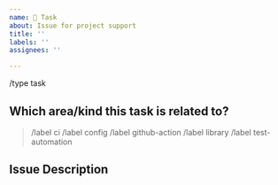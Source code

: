 ```yaml
---
name: 🔧 Task
about: Issue for project support
title: ''
labels: ''
assignees: ''

---
```


/type task

## Which area/kind this task is related to?

<!--
    Uncomment appropriate `/label` lines, and delete the rest.
    For example, `> /label config` would simply become: `/label config`
-->

<!-- TODO: Add more precise labels -->
> /label ci
> /label config
> /label github-action
> /label library
> /label test-automation

## Issue Description

<!--
    A clear and concise description of what the task is.
-->